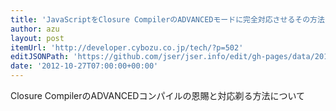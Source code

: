 ```yaml
---
title: 'JavaScriptをClosure CompilerのADVANCEDモードに完全対応させるその方法！ | Cybozu Inside Out | サイボウズエンジニアのブログ'
author: azu
layout: post
itemUrl: 'http://developer.cybozu.co.jp/tech/?p=502'
editJSONPath: 'https://github.com/jser/jser.info/edit/gh-pages/data/2012/10/index.json'
date: '2012-10-27T07:00:00+00:00'
---
```

Closure CompilerのADVANCEDコンパイルの恩賜と対応剃る方法について
